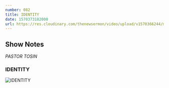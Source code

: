 ```yaml
---
number: 082
title: IDENTITY 
date: 1570373182000
url: https://res.cloudinary.com/thenewsermon/video/upload/v1570366244/messages/Identity.Pastor_Tosin.06-10-19.mp3
---
```


## Show Notes
_PASTOR TOSIN_

### IDENTITY

![IDENTITY](https://res.cloudinary.com/thenewsermon/image/upload/v1570366729/sermon%20display%20pictures/IDENTITY_06.10.19.jpg)